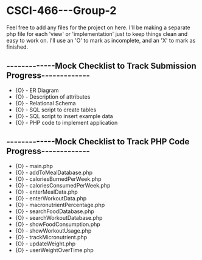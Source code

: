# CSCI-466---Group-2
Feel free to add any files for the project on here.
I'll be making a separate php file for each 'view' or 'implementation' just to keep things clean and easy to work on.
I'll use an 'O' to mark as incomplete, and an 'X' to mark as finished.

## -------------Mock Checklist to Track Submission Progress-------------
- {O} - ER Diagram
- {O} - Description of attributes
- {O} - Relational Schema
- {O} - SQL script to create tables
- {O} - SQL script to insert example data
- {O} - PHP code to implement application

## -------------Mock Checklist to Track PHP Code Progress-------------
- {O} - main.php
- {O} - addToMealDatabase.php
- {O} - caloriesBurnedPerWeek.php
- {O} - caloriesConsumedPerWeek.php
- {O} - enterMealData.php
- {O} - enterWorkoutData.php
- {O} - macronutrientPercentage.php
- {O} - searchFoodDatabase.php
- {O} - searchWorkoutDatabase.php
- {O} - showFoodConsumption.php
- {O} - showWorkoutUsage.php
- {O} - trackMicronutrient.php
- {O} - updateWeight.php
- {O} - userWeightOverTime.php
